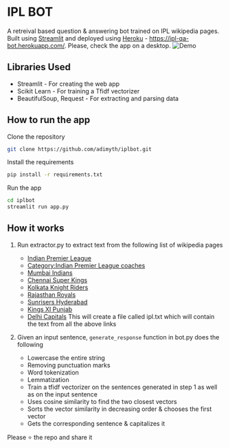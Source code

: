 # IPL BOT

A retreival based question & answering bot trained on IPL wikipedia pages. Built using [Streamlit](https://www.streamlit.io/) and deployed using [Heroku](https://www.heroku.com/) - https://ipl-qa-bot.herokuapp.com/.
Please, check the app on a desktop.
![Demo](out.gif)

## Libraries Used
* Streamlit - For creating the web app
* Scikit Learn - For training a Tfidf vectorizer
* BeautifulSoup, Request - For extracting and parsing data

## How to run the app

Clone the repository
```bash
git clone https://github.com/adimyth/iplbot.git
```

Install the requirements
```bash
pip install -r requirements.txt
```

Run the app
```bash
cd iplbot
streamlit run app.py
```

## How it works
1. Run extractor.py to extract text from the following list of wikipedia pages
    * [Indian Premier League](https://en.wikipedia.org/wiki/Indian_Premier_League)
    * [Category:Indian Premier League coaches](https://en.wikipedia.org/wiki/Category:Indian_Premier_League_coaches)
    * [Mumbai Indians](https://en.wikipedia.org/wiki/Mumbai_Indians)
    * [Chennai Super Kings](https://en.wikipedia.org/wiki/Chennai_Super_Kings)
    * [Kolkata Knight Riders](https://en.wikipedia.org/wiki/Kolkata_Knight_Riders)
    * [Rajasthan Royals](https://en.wikipedia.org/wiki/Rajasthan_Royals)
    * [Sunrisers Hyderabad](https://en.wikipedia.org/wiki/Sunrisers_Hyderabad)
    * [Kings XI Punjab](https://en.wikipedia.org/wiki/Kings_XI_Punjab)
    * [Delhi Capitals](https://en.wikipedia.org/wiki/Delhi_Capitals)
    This will create a file called ipl.txt which will contain the text from all the above links

2. Given an input sentence, `generate_response` function in bot.py does the following
    * Lowercase the entire string
    * Removing punctuation marks
    * Word tokenization
    * Lemmatization
    * Train a tfidf vectorizer on the sentences generated in step 1 as well as on the input sentence
    * Uses cosine similarity to find the two closest vectors
    * Sorts the vector similarity in decreasing order & chooses the first vector
    * Gets the corresponding sentence & capitalizes it

Please :star: the repo and share it
